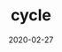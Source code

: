 ---
layout: post
title: "cycle"
date: 2020-02-27
excerpt: "cycle"
tag:
- cycle
category: [ developer Health ]
feature: ../assets/img/title/basic.jpg
comments: true
---